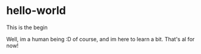 # hello-world
This is the begin

Well, im a human being :D of course, and im here to learn a bit. That's al for now!
